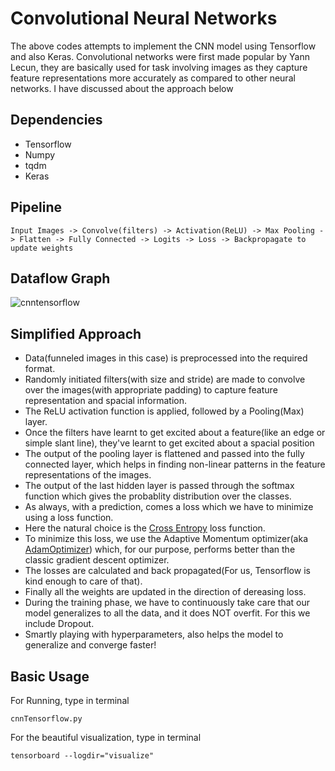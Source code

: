 # Convolutional Neural Networks
The above codes attempts to implement the CNN model using Tensorflow and also Keras. Convolutional networks were first made popular by Yann Lecun, they are basically used for task involving images as they capture feature representations more accurately as compared to other neural networks. I have discussed about the approach below

## Dependencies
* Tensorflow
* Numpy
* tqdm
* Keras

## Pipeline
```
Input Images -> Convolve(filters) -> Activation(ReLU) -> Max Pooling -> Flatten -> Fully Connected -> Logits -> Loss -> Backpropagate to update weights
```

## Dataflow Graph
![cnntensorflow](https://user-images.githubusercontent.com/34591573/34300433-0ad2c124-e74e-11e7-8c09-4af42f7cd5e6.png)

## Simplified Approach
* Data(funneled images in this case) is preprocessed into the required format.
* Randomly initiated filters(with size and stride) are made to convolve over the images(with appropriate padding) to capture feature representation and spacial information.
* The ReLU activation function is applied, followed by a Pooling(Max) layer.
* Once the filters have learnt to get excited about a feature(like an edge or simple slant line), they've learnt to get excited about a spacial position
* The output of the pooling layer is flattened and passed into the fully connected layer, which helps in finding non-linear patterns in the feature representations of the images.
* The output of the last hidden layer is passed through the softmax function which gives the probablity distribution over the classes.
* As always, with a prediction, comes a loss which we have to minimize using a loss function.
* Here the natural choice is the [Cross Entropy](https://rdipietro.github.io/friendly-intro-to-cross-entropy-loss/) loss function.
* To minimize this loss, we use the Adaptive Momentum optimizer(aka [AdamOptimizer](https://www.tensorflow.org/api_docs/python/tf/train/AdamOptimizer)) which, for our purpose, performs better than the classic gradient descent optimizer.
* The losses are calculated and back propagated(For us, Tensorflow is kind enough to care of that).
* Finally all the weights are updated in the direction of dereasing loss.
* During the training phase, we have to continuously take care that our model generalizes to all the data, and it does NOT overfit. For this we include Dropout.
* Smartly playing with hyperparameters, also helps the model to generalize and converge faster! 

## Basic Usage
For Running, type in terminal
```
cnnTensorflow.py
```
For the beautiful visualization, type in terminal
```
tensorboard --logdir="visualize"
```



